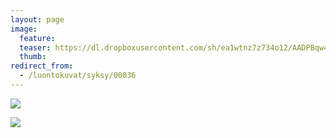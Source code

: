 ```yaml
---
layout: page
image:
  feature:
  teaser: https://dl.dropboxusercontent.com/sh/ea1wtnz7z734o12/AADPBqw45yp6ufj97MPLlO3Za/luontokuvat/syksy/DSC14948-245px.jpg
  thumb:
redirect_from:
  - /luontokuvat/syksy/00036
---
```


[![](https://dl.dropboxusercontent.com/sh/ea1wtnz7z734o12/AAAZEBRC52qBMvKExygO8Z7ca/luontokuvat/syksy/DSC14930-800px.jpg)](https://dl.dropboxusercontent.com/sh/ea1wtnz7z734o12/AAAClFo5s1jxpNUeOT82fnURa/luontokuvat/syksy/DSC14930.jpg)

[![](https://dl.dropboxusercontent.com/sh/ea1wtnz7z734o12/AAC09FPVuzFeE-YMqtF2k9oDa/luontokuvat/syksy/DSC14948-800px.jpg)](https://dl.dropboxusercontent.com/sh/ea1wtnz7z734o12/AADxPXUDAHnBoF4Xlb7Pino-a/luontokuvat/syksy/DSC14948.jpg)
